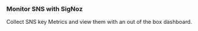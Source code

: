 ### Monitor SNS with SigNoz

Collect SNS key Metrics and view them with an out of the box dashboard.
